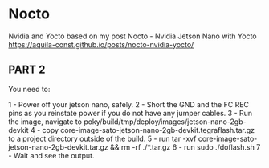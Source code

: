 # Nocto
Nvidia and Yocto based on my post Nocto - Nvidia Jetson Nano with Yocto https://aquila-const.github.io/posts/nocto-nvidia-yocto/

## PART 2

You need to:

1 - Power off your jetson nano, safely.
2 - Short the GND and the FC REC pins as you reinstate power if you do not have any jumper cables.
3 - Run the image, navigate to poky/build/tmp/deploy/images/jetson-nano-2gb-devkit
4 - copy core-image-sato-jetson-nano-2gb-devkit.tegraflash.tar.gz to a project directory outside of the build.
5 - run tar -xvf core-image-sato-jetson-nano-2gb-devkit.tar.gz && rm -rf ./*.tar.gz
6 - run sudo ./doflash.sh
7 - Wait and see the output.